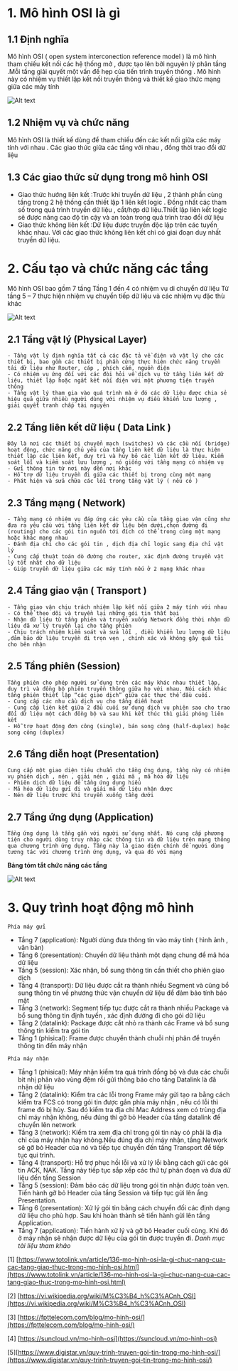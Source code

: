 # 1. Mô hình OSI là gì
## 1.1 Định nghĩa
<p> Mô hình OSI ( open system interconection reference model ) là mô hình tham chiếu kết nối các hệ thống mở , được tạo lên bởi nguyên lý phân tầng .Mỗi tầng giải quyết một vấn đề hẹp của tiến trình truyền thông . Mô hình này có nhiệm vụ thiết lập kết nối truyền thông và thiết kế giao thức mạng giữa các máy tính <p>

![Alt text](../imgs/mohinhosilagichucnangcuacactanggiaothuctrongmohinhosi.png)

## 1.2 Nhiệm vụ và chức năng
<p> Mô hình OSI là thiết kế dùng để tham chiếu đến các kết nối giữa các máy tính với nhau . Các giao thức giữa các tầng với nhau , đồng thời trao đổi dữ liệu <p>

## 1.3 Các giao thức sử dụng trong mô hình OSI
- Giao thức hướng liên kết :Trước khi truyền dữ liệu , 2 thành phần cùng tầng trong 2 hệ thống cần thiết lập 1 liên kết logic . Đồng nhất các tham số trong quá trình truyền dữ liệu , cắt/hợp dữ liệu.Thiết lập liên kết logic sẽ được nâng cao độ tin cậy và an toàn trong quá trình trao đổi dữ liệu
- Giao thức không liên kết :Dữ liệu được truyền độc lập trên các tuyến khác nhau. Với các giao thức không liên kết chỉ có giai đoạn duy nhất truyền dữ liệu.

# 2. Cấu tạo và chức năng các tầng
Mô hình OSI bao gồm 7 tầng
Tầng 1 đến 4 có nhiệm vụ di chuyển dữ liệu
Từ tầng 5 – 7 thực hiện nhiệm vụ chuyển tiếp dữ liệu và các nhiệm vụ đặc thù khác 

![Alt text](../imgs/OSI_Model_v1.svg.png)    

## 2.1 Tầng vật lý (Physical Layer)
    - Tầng vật lý định nghĩa tất cả các đặc tả về điện và vật lý cho các thiết bị, bao gồm các thiết bị phần cứng thực hiện chức năng truyền tải dữ liệu như Router, cáp , phích cắm, nguồn điện
    - Có nhiệm vụ ứng đối với các đòi hỏi về dịch vụ từ tầng liên kết dữ liệu, thiết lập hoặc ngắt kết nối điện với một phương tiện truyền thông
    - Tầng vật lý tham gia vào quá trình mà ở đó các dữ liệu được chia sẻ hiệu quả giữa nhiều người dùng với nhiệm vụ điều khiển lưu lượng , giải quyết tranh chấp tài nguyên 

## 2.2 Tầng liên kết dữ liệu ( Data Link )
    Đây là nơi các thiết bị chuyển mạch (switches) và các cầu nối (bridge) hoạt động, chức năng chủ yếu của tầng liên kết dữ liệu là thực hiện thiết lập các liên kết, duy trì và hủy bỏ các liên kết dữ liệu. Kiểm soát lỗi và kiểm soát lưu lượng , nó giống với tầng mạng có nhiệm vụ
    - Gửi thông tin từ nơi này đến nơi khác
    - Hỗ trợ dữ liệu truyền đi giữa các thiết bị trong cùng một mạng
    - Phát hiện và sửa chữa các lỗi trong tầng vật lý ( nếu có )

## 2.3 Tầng mạng ( Network)
    - Tầng mạng có nhiệm vụ đáp ứng các yêu cầu của tầng giao vận cũng như đưa ra yêu cầu với tầng liên kết dữ liệu bên dưới,chọn đường đi (routing) cho các gói tin nguồn tới đích có thể trong cùng một mạng hoặc khác mạng nhau
    - Đánh địa chỉ cho các gói tin , dịch địa chỉ logic sang địa chỉ vật lý
    - Cung cấp thuật toán dò đường cho router, xác định đường truyền vật lý tốt nhất cho dữ liệu
    - Giúp truyền dữ liệu giữa các máy tính nếu ở 2 mạng khác nhau 

## 2.4 Tầng giao vận ( Transport )
    - Tầng giao vận chịu trách nhiệm lập kết nối giữa 2 máy tính với nhau 
    - Có thể theo dõi và truyền lại những gói tin thất bại 
    - Nhận dữ liệu từ tầng phiên và truyển xuống Network đồng thời nhận dữ liệu đã xử lý truyền lại cho tầng phiên 
    - Chịu trách nhiệm kiểm soát và sửa lỗi , điều khiển lưu lượng dữ liệu ,đảm bảo dữ liệu truyền đi trọn vẹn , chính xác và không gây quá tải cho bên nhận

## 2.5 Tầng phiên (Session)
    Tầng phiên cho phép người sử dụng trên các máy khác nhau thiết lập, duy trì và đồng bộ phiên truyền thông giữa họ với nhau. Nói cách khác tầng phiên thiết lập “các giao dịch” giữa các thực thể đầu cuối.
    - Cung cấp các nhu cầu dịch vụ cho tầng diễn hoạt 
    - Cung cấp liên kết giữa 2 đầu cuối sử dụng dịch vụ phiên sao cho trao đổi dữ liệu một cách đồng bộ và sau khi kết thúc thì giải phóng liên kết 
    - Hỗ trợ hoạt động đơn công (single), bán song công (half-duplex) hoặc song công (duplex)

## 2.6 Tầng diễn hoạt (Presentation)
    Cung cấp một giao diện tiêu chuẩn cho tầng ứng dụng, tầng này có nhiệm vụ phiên dịch , nén , giải nén , giải mã , mã hóa dữ liệu 
    - Phiên dịch dữ liệu để tầng ứng dụng hiểu
    - Mã hóa dữ liệu gửi đi và giải mã dữ liệu nhận được
    - Nén dữ liệu trước khi truyền xuống tầng dưới

## 2.7 Tầng ứng dụng (Application)
    Tầng ứng dụng là tầng gần với người sử dụng nhất. Nó cung cấp phương tiện cho người dùng truy nhập các thông tin và dữ liệu trên mạng thông qua chương trình ứng dụng. Tầng này là giao diện chính để người dùng tương tác với chương trình ứng dụng, và qua đó với mạng

**Bảng tóm tắt chức năng các tầng**

![Alt text](../imgs/ttmh.png)

# 3. Quy trình hoạt động mô hình 
``Phía máy gửi`` 
- Tầng 7 (application): Người dùng đưa thông tin vào máy tính ( hình ảnh , văn bản)
- Tầng 6 (presentation): Chuyển dữ liệu thành một dạng chung để mã hóa dữ liệu
- Tầng 5 (session): Xác nhận, bổ sung thông tin cần thiết cho phiên giao dịch
- Tầng 4 (transport): Dữ liệu được cắt ra thành nhiều Segment và cũng bổ sung thông tin về phương thức vận chuyển dữ liệu để đảm bảo tính bảo mật 
- Tầng 3 (network): Segment tiếp tục được cắt ra thành nhiều Package và bổ sung thông tin định tuyến , xác định đường đi cho gói dữ liệu
- Tầng 2 (datalink): Package được cắt nhỏ ra thành các Frame và bổ sung thông tin kiểm tra gói tin 
- Tầng 1 (phisical): Frame được chuyển thành chuỗi nhị phân để truyền thông tin đến máy nhận 

``Phía máy nhận``
- Tầng 1 (phisical): Máy nhận kiểm tra quá trình đồng bộ và đưa các chuỗi bit nhị phân vào vùng đệm rồi gửi thông báo cho tầng Datalink là đã nhận dữ liệu
- Tầng 2 (datalink): Kiểm tra các lỗi trong Frame máy gửi tạo ra bằng cách kiểm tra FCS có trong gói tin được gắn phía máy nhận , nếu có lỗi thì frame đó bị hủy. Sau đó kiểm tra địa chỉ Mac Address xem có trùng địa chỉ máy nhận không, nếu đúng thì gỡ bỏ Header của tầng datalink để chuyển lên network
- Tầng 3 (network): Kiểm tra xem địa chỉ trong gói tin này có phải là địa chỉ của máy nhận hay không.Nếu đúng địa chỉ máy nhận, tầng Network sẽ gỡ bỏ Header của nó và tiếp tục chuyển đến tầng Transport để tiếp tục qui trình.
- Tầng 4 (transport): Hỗ trợ phục hồi lỗi và xử lý lỗi bằng cách gửi các gói tin ACK, NAK. Tầng này tiếp tục sắp xếp các thứ tự phân đoạn và đưa dữ liệu đến tầng Session
- Tầng 5 (session): Đảm bảo các dữ liệu trong gói tin nhận được toàn vẹn. Tiến hành gỡ bỏ Header của tầng Session và tiếp tục gửi lên ầng Presentation.
- Tầng 6 (presentation): Xử lý gói tin bằng cách chuyển đối các định dạng dữ liệu cho phù hợp. Sau khi hoàn thành sẽ tiến hành gửi lên tầng Application.
- Tầng 7 (application): Tiến hành xử lý và gỡ bỏ Header cuối cùng. Khi đó ở máy nhận sẽ nhận được dữ liệu của gói tin được truyền đi.
*Danh mục tài liệu tham khảo*

[1] [https://www.totolink.vn/article/136-mo-hinh-osi-la-gi-chuc-nang-cua-cac-tang-giao-thuc-trong-mo-hinh-osi.html](https://www.totolink.vn/article/136-mo-hinh-osi-la-gi-chuc-nang-cua-cac-tang-giao-thuc-trong-mo-hinh-osi.html)

[2] [https://vi.wikipedia.org/wiki/M%C3%B4_h%C3%ACnh_OSI](https://vi.wikipedia.org/wiki/M%C3%B4_h%C3%ACnh_OSI)

[3] [https://fpttelecom.com/blog/mo-hinh-osi/](https://fpttelecom.com/blog/mo-hinh-osi/)

[4] [https://suncloud.vn/mo-hinh-osi](https://suncloud.vn/mo-hinh-osi)

[5][https://www.digistar.vn/quy-trinh-truyen-goi-tin-trong-mo-hinh-osi/](https://www.digistar.vn/quy-trinh-truyen-goi-tin-trong-mo-hinh-osi/)